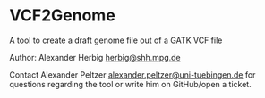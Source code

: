 # VCF2Genome
A tool to create a draft genome file out of a GATK VCF file 

Author: Alexander Herbig <herbig@shh.mpg.de>

Contact Alexander Peltzer <alexander.peltzer@uni-tuebingen.de> for questions regarding the tool or write him on GitHub/open a ticket.
